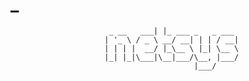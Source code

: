 #                                    _                
                          _ __   ___| |_ ___ _   _ ___ 
                         | '_ \ / _ \ __/ __| | | / __|
                         | | | |  __/ |_\__ \ |_| \__ \
                         |_| |_|\___|\__|___/\__, |___/
                                             |___/      
